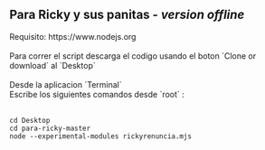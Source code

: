 <h2>Para Ricky y sus panitas - <i>version offline</i></h2> 
Requisito: https://www.nodejs.org <br><br>
Para correr el script descarga el codigo usando el boton
`Clone or download` al `Desktop`<br><br>
Desde la aplicacion  `Terminal`  <br>
Escribe los siguientes comandos desde `root` :<br><br>

`cd Desktop` <br>
`cd para-ricky-master` <br>
`node --experimental-modules rickyrenuncia.mjs`

